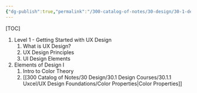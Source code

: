 ```yaml
---
{"dg-publish":true,"permalink":"/300-catalog-of-notes/30-design/30-1-design-courses/30-1-1-uxcel/ux-design-foundations/ux-design-foundations/"}
---
```


[TOC]
1. Level 1 - Getting Started with UX Design
	1. What is UX Design?
	2. UX Design Principles
	3. UI Design Elements
2. Elements of Design I
	1. Intro to Color Theory
	2. [[300 Catalog of Notes/30 Design/30.1 Design Courses/30.1.1 Uxcel/UX Design Foundations/Color Properties\|Color Properties]]
